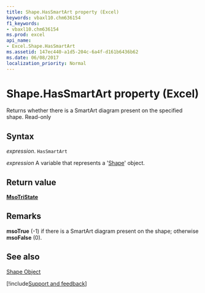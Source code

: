 ```yaml
---
title: Shape.HasSmartArt property (Excel)
keywords: vbaxl10.chm636154
f1_keywords:
- vbaxl10.chm636154
ms.prod: excel
api_name:
- Excel.Shape.HasSmartArt
ms.assetid: 147ec440-a1d5-204c-6a4f-d161b6436b62
ms.date: 06/08/2017
localization_priority: Normal
---
```



# Shape.HasSmartArt property (Excel)

Returns whether there is a SmartArt diagram present on the specified shape. Read-only


## Syntax

_expression_. `HasSmartArt`

_expression_ A variable that represents a '[Shape](Excel.Shape.md)' object.


## Return value

 **[MsoTriState](Office.MsoTriState.md)**


## Remarks

 **msoTrue** (-1) if there is a SmartArt diagram present on the shape; otherwise **msoFalse** (0).


## See also


[Shape Object](Excel.Shape.md)

[!include[Support and feedback](~/includes/feedback-boilerplate.md)]